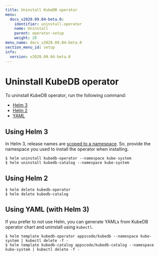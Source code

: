 ```yaml
---
title: Uninstall KubeDB operator
menu:
  docs_v2020.09.04-beta.0:
    identifier: uninstall-operator
    name: Uninstall
    parent: operator-setup
    weight: 20
menu_name: docs_v2020.09.04-beta.0
section_menu_id: setup
info:
  version: v2020.09.04-beta.0
---
```


# Uninstall KubeDB operator

To uninstall KubeDB operator, run the following command:

<ul class="nav nav-tabs" id="installerTab" role="tablist">
  <li class="nav-item">
    <a class="nav-link active" id="helm3-tab" data-toggle="tab" href="#helm3" role="tab" aria-controls="helm3" aria-selected="true">Helm 3</a>
  </li>
  <li class="nav-item">
    <a class="nav-link" id="helm2-tab" data-toggle="tab" href="#helm2" role="tab" aria-controls="helm2" aria-selected="false">Helm 2</a>
  </li>
  <li class="nav-item">
    <a class="nav-link" id="script-tab" data-toggle="tab" href="#script" role="tab" aria-controls="script" aria-selected="false">YAML</a>
  </li>
</ul>
<div class="tab-content" id="installerTabContent">
  <div class="tab-pane fade show active" id="helm3" role="tabpanel" aria-labelledby="helm3-tab">

## Using Helm 3

In Helm 3, release names are [scoped to a namespace](https://v3.helm.sh/docs/faq/#release-names-are-now-scoped-to-the-namespace). So, provide the namespace you used to install the operator when installing.

```console
$ helm uninstall kubedb-operator --namespace kube-system
$ helm uninstall kubedb-catalog --namespace kube-system
```

</div>
<div class="tab-pane fade" id="helm2" role="tabpanel" aria-labelledby="helm2-tab">

## Using Helm 2

```console
$ helm delete kubedb-operator
$ helm delete kubedb-catalog
```

</div>
<div class="tab-pane fade" id="script" role="tabpanel" aria-labelledby="script-tab">

## Using YAML (with Helm 3)

If you prefer to not use Helm, you can generate YAMLs from KubeDB operator chart and uninstall using `kubectl`.

```console
$ helm template kubedb-operator appscode/kubedb --namespace kube-system | kubectl delete -f -
$ helm template kubedb-catalog appscode/kubedb-catalog --namespace kube-system | kubectl delete -f -
```

</div>
</div>
